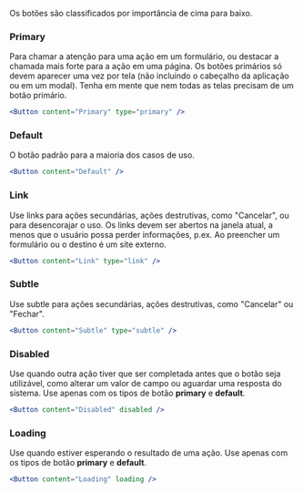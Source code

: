 
Os botões são classificados por importância de cima para baixo.

### Primary
Para chamar a atenção para uma ação em um formulário, ou destacar a chamada mais forte para a ação em uma página. Os botões primários só devem aparecer uma vez por tela (não incluindo o cabeçalho da aplicação ou em um modal). Tenha em mente que nem todas as telas precisam de um botão primário.

```jsx
<Button content="Primary" type="primary" />
```

### Default
O botão padrão para a maioria dos casos de uso.

```jsx
<Button content="Default" />
```

### Link
Use links para ações secundárias, ações destrutivas, como "Cancelar", ou para desencorajar o uso. Os links devem ser abertos na janela atual, a menos que o usuário possa perder informações, p.ex. Ao preencher um formulário ou o destino é um site externo.

```jsx
<Button content="Link" type="link" />
```

### Subtle
Use subtle para ações secundárias, ações destrutivas, como "Cancelar" ou "Fechar".

```jsx
<Button content="Subtle" type="subtle" />
```

### Disabled
Use quando outra ação tiver que ser completada antes que o botão seja utilizável, como alterar um valor de campo ou aguardar uma resposta do sistema. Use apenas com os tipos de botão **primary** e **default**.

```jsx
<Button content="Disabled" disabled />
```

### Loading
Use quando estiver esperando o resultado de uma ação. Use apenas com os tipos de botão **primary** e **default**.

```jsx
<Button content="Loading" loading />
```